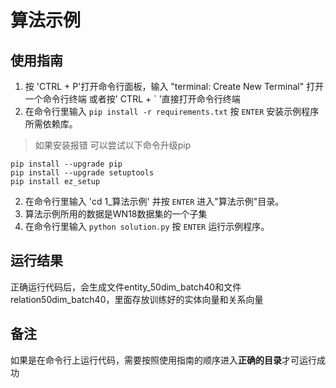# 算法示例

## 使用指南
1. 按 'CTRL + P'打开命令行面板，输入 "terminal: Create New Terminal" 打开一个命令行终端 或者按' CTRL + ` '直接打开命令行终端
2. 在命令行里输入 `pip install -r requirements.txt` 按 `ENTER` 安装示例程序所需依赖库。
> 如果安装报错 可以尝试以下命令升级pip
```
pip install --upgrade pip
pip install --upgrade setuptools
pip install ez_setup
```

2. 在命令行里输入 'cd 1_算法示例' 并按 `ENTER` 进入"算法示例"目录。
4. 算法示例所用的数据是WN18数据集的一个子集
5. 在命令行里输入 `python solution.py` 按 `ENTER` 运行示例程序。

## 运行结果
正确运行代码后，会生成文件entity_50dim_batch40和文件relation50dim_batch40，里面存放训练好的实体向量和关系向量

## 备注
如果是在命令行上运行代码，需要按照使用指南的顺序进入**正确的目录**才可运行成功







